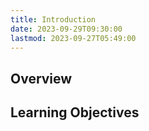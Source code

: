 ```yaml
---
title: Introduction
date: 2023-09-29T09:30:00
lastmod: 2023-09-27T05:49:00
---
```


## Overview

## Learning Objectives
